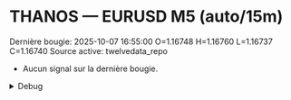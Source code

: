 # THANOS — EURUSD M5 (auto/15m)
Dernière bougie: 2025-10-07 16:55:00  O=1.16748  H=1.16760  L=1.16737  C=1.16740
Source active: twelvedata_repo

- Aucun signal sur la dernière bougie.

<details><summary>Debug</summary>

- TD_API_KEY manquant.

</details>
